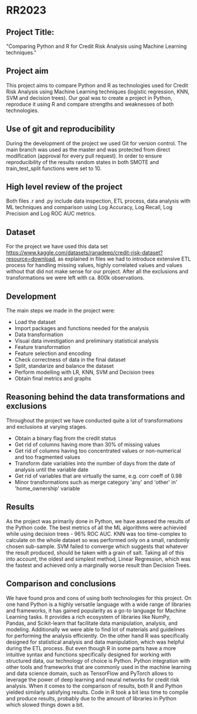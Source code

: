 # RR2023
## Project Title:
"Comparing Python and R for Credit Risk Analysis using Machine Learning techniques."
## Project aim
This project aims to compare Python and R as technologies used for Credit Risk Analysis using Machine Learning techniques (logistic regression, KNN, SVM and decision trees). Our goal was to create a project in Python, reproduce it using R and compare strengths and weaknesses of both technologies. 
## Use of git and reproducibility
During the development of the project we used Git for version control. The main branch was used as the master and was protected from direct modification (approval for every pull request). In order to ensure reproducibility of the results random states in both SMOTE and train_test_split functions were set to 10.
## High level review of the project
Both files .r and .py include data inspection, ETL process, data analysis with ML techniques and comparison using Log Accuracy, Log Recall, Log Precision and Log ROC AUC metrics.
## Dataset
For the project we have used this data set https://www.kaggle.com/datasets/ranadeep/credit-risk-dataset?resource=download, as explained in files we had to introduce extensive ETL process for handling missing values, highly correlated values and values without that did not make sense for our project. After all the exclusions and transformations we were left with ca. 800k observations.
## Development
The main steps we made in the project were:
* Load the dataset
* Import packages and functions needed for the analysis
* Data transformation
* Visual data investigation and preliminary statistical analysis
* Feature transformation
* Feature selection and encoding
* Check correctness of data in the final dataset
* Split, standarize and balance the dataset
* Perform modelling with LR, KNN, SVM and Decision trees
* Obtain final metrics and graphs

## Reasoning behind the data transformations and exclusions
Throughout the project we have conducted quite a lot of transformations and exclusions at varying stages.
* Obtain a binary flag from the credit status
* Get rid of columns having more than 30% of missing values
* Get rid of columns having too concentrated values or non-numerical and too fragmented values
* Transform date variables into the number of days from the date of analysis until the variable date
* Get rid of variables that are virtually the same, e.g. corr coeff of 0.98
* Minor transformations such as merge category 'any' and 'other' in' 'home_ownership' variable

## Results
As the project was primarily done in Python, we have assesed the results of the Python code. The best metrics of all the ML algorithms were achievied while using decision trees - 96% ROC AUC. KNN was too time-complex to calculate on the whole dataset so was performed only on a small, randomly chosen sub-sample. SVM failed to converge which suggests that whatever the result produced, should be taken with a grain of salt. Taking all of this into account, the oldest and simplest method, Linear Regression, which was the fastest and achieved only a marginally worse result than Decision Trees. 
## Comparison and conclusions 
We have found pros and cons of using both technologies for this project.
On one hand Python is a highly versatile language with a wide range of libraries and frameworks, it  has gained popularity as a go-to language for Machine Learning tasks.
It provides a rich ecosystem of libraries like NumPy, Pandas, and Scikit-learn that facilitate data manipulation, analysis, and modeling.
Additionally we were able to find lot of materials and guidelines for performing the analysis efficiently.
On the other hand R was specifically designed for statistical analysis and data manipulation, which was helpful during the ETL process.
But even though R in some parts have a more intuitive syntax and functions specifically designed for working with structured data, our technology of choice is Python.
Python integration with other tools and frameworks that are commonly used in the machine learning and data science domain,
such as TensorFlow and PyTorch allows to leverage the power of deep learning and neural networks for credit risk analysis.
When it comes to the comparison of results, both R and Python yielded similarly satisfying results. Code in R took a bit less time to complie and produce results, probably due to the amount of libraries in Python which slowed things down a bit.

